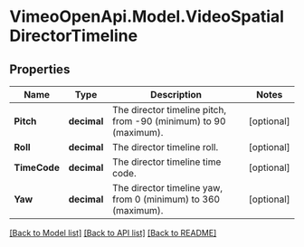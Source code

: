 # VimeoOpenApi.Model.VideoSpatialDirectorTimeline
## Properties

Name | Type | Description | Notes
------------ | ------------- | ------------- | -------------
**Pitch** | **decimal** | The director timeline pitch, from -90 (minimum) to 90 (maximum). | [optional] 
**Roll** | **decimal** | The director timeline roll. | [optional] 
**TimeCode** | **decimal** | The director timeline time code. | [optional] 
**Yaw** | **decimal** | The director timeline yaw, from 0 (minimum) to 360 (maximum). | [optional] 

[[Back to Model list]](../README.md#documentation-for-models) [[Back to API list]](../README.md#documentation-for-api-endpoints) [[Back to README]](../README.md)

